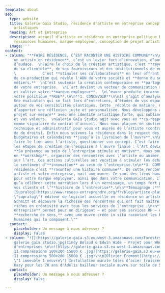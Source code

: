 ```yaml
---
template: about
seo:
  type: website
  title: Galerie Gaia Studio, résidence d'artiste en entreprise conception de projets
    artistiques
  heading: Art et Entreprise
  description: accueil d'artiste en résidence en entreprise politique RSE , recyclage,
    ressources humaines, marque employeur, conception de projet artistique Ruptur
  image: ''
content:
- column: "**FAIRE RÉSIDENCE, C’EST RACONTER UNE HISTOIRE COMMUNE**\n\n**Accueillir
    un artiste en résidence**, c’est un levier fort d’innovation, d’ouverture et
    d’audace.  \nFaire le choix de la création artistique, c’est **rayonner auprès
    de sa clientèle**, de ses fournisseurs et des institutionnels de votre environnement.
    \            C’est **stimuler ses collaborateurs** en leur offrant une expérience
    de co-production qui révèle l'ADN de votre société et **donne du sens à leurs
    métiers.**  \nC’est soutenir la création contemporaine en **partageant les savoir-faire**
    de votre entreprise.  \nL’art devient un vecteur de communication singularisant
    et cultive votre **marque employeur**.  \nL’œuvre produite incarne concrètement
    votre politique **RSE**.\n\n**1. CONCEVOIR**\n\nIl s’agit d’analyser vos besoins.
    Une évaluation qui se fait lors d’entretiens, d’études de vos espaces et d’échanges
    autour de vos sensibilités plastiques. Cette _récolte de matière_ nous permet
    d’apporter une réflexion juste et personnalisée. Nous développons alors **un
    projet sur-mesure** avec une identité artistique forte, qui sublime votre lieu
    et vos valeurs.  \nGalerie Gaïa Studio agit avec vous en **co-responsabilité**
    comme signataire du contrat d’accueil. Nous nous plaçons en soutien critique,
    technique et administratif pour vous et auprès de l’artiste (contrats, cession
    de de droits). Enfin nous suivons la résidence dans le respect des contraintes
    budgétaires et calendaires **jusqu’à la livraison de l’œuvre**.\n\n**2. PRODUIRE**\n\nC’est
    faire le lien avec l’artiste, questionner son concept. C’est faire partie de toutes
    les étapes de création de l’esquisse à l’œuvre finale : l’Art devient un outil.
    **Sa présence au sein de l’entreprise stimule et motive**. Nous pouvons proposer
    un **workshop**, organiser des rencontres avec l’artiste ou animer des conférences
    sur l’art. Ces actions culturelles ont vocation à stimuler les échanges et développer
    le sentiment d’**innovation** au sein de l’entreprise.\n\n**3. COMMUNIQUER**\n\nFaire
    résidence c’est **raconter une histoire commune**. De cette rencontre entre un
    artiste et votre entreprise, nait une œuvre. Ce sont des liens humains à valoriser
    pour votre marque employeur, ainsi que dans votre communication. Il ne reste plus
    qu’a célébrer cette narration lors d’un vernissage, un temps fort pour vos collaborateurs,
    vos clients et l’**histoire de l’entreprise**.\n\n**Témoignage :**\n\nEntreprise
    [Supralog](https://www.reseau-entreprendre.org/fr/blog/artiste-plasticien-en-residence-dans-une-entreprise/
    \"supralog\") éditeur de logiciel accueille en résidence un artiste  Matthieu
    Schmitt et découvre la richesse des rencontres qui ont fait naître des interactions
    riches en créativité avec tous les services de l'entreprise .\n\n**\"L’art en
    entreprise** permet pour un dirigeant – et pour ses services RH – d’incarner cette
    **recherche de sens,** avec une œuvre créée in situ racontant les histoires
    humaines qui la composent.\""
  contact:
    placeholder: Un message à nous adresser ?
    display: false
- column: "![](https://galerie-gaia.s3.eu-west-3.amazonaws.com/forestry/whome projet
    galerie gaia studio.jpg)Cindy Belaud & Edwin Wide - Projet pour Whome Immobilier
    d'entreprises \n\n![https://galerie-gaia.s3.eu-west-3.amazonaws.com/forestry/mural
    11 compressions 500x200 15000 € .jpg](https://galerie-gaia.s3.eu-west-3.amazonaws.com/forestry/mural
    11 compressions 500x200 15000 € .jpg)\n\n[Olivier Fremont](https://galeriegaia.fr/artists/olivier-fremont/
    \"1 immeuble 1 oeuvre\") Installation murale tôles d’acier froissées 6m x 3m\n\n![](https://galerie-gaia.s3.eu-west-3.amazonaws.com/forestry/galeriegaia@kazy-adelis.JPG)
    Kazy pour les 70 ans d'Adélis bailleur sociale œuvre sur toile de 5m x 3m"
  contact:
    placeholder: Un message à nous adresser ?
    display: false

---
```

